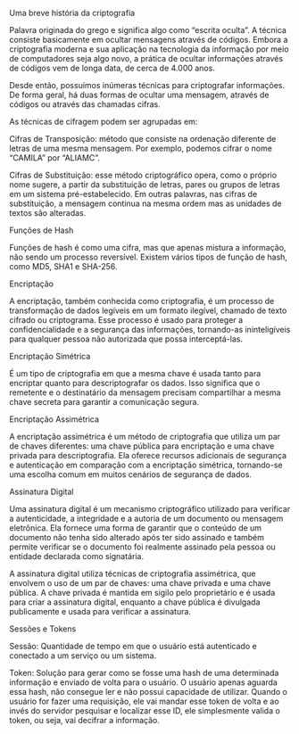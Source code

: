 
Uma breve história da criptografia

Palavra originada do grego e significa algo como “escrita oculta”. 
A técnica consiste basicamente em ocultar mensagens através de códigos.
Embora a criptografia moderna e sua aplicação na tecnologia da informação 
por meio de computadores seja algo novo, a prática de ocultar informações 
através de códigos vem de longa data, de cerca de 4.000 anos.

Desde então, possuímos inúmeras técnicas para criptografar informações. 
De forma geral, há duas formas de ocultar uma mensagem, através de códigos 
ou através das chamadas cifras.

As técnicas de cifragem podem ser agrupadas em:

Cifras de Transposição: método que consiste na ordenação diferente de letras 
de uma mesma mensagem. Por exemplo, podemos cifrar o nome “CAMILA” por “ALIAMC”.

Cifras de Substituição: esse método criptográfico opera, como o próprio nome sugere, 
a partir da substituição de letras, pares ou grupos de letras em um sistema pré-estabelecido. 
Em outras palavras, nas cifras de substituição, a mensagem continua na mesma ordem mas 
as unidades de textos são alteradas. 


Funções de Hash

Funções de hash é como uma cifra, mas que apenas mistura a informação, não sendo um 
processo reversível.
Existem vários tipos de função de hash, como MD5, SHA1 e SHA-256.


Encriptação

A encriptação, também conhecida como criptografia, é um processo de transformação de 
dados legíveis em um formato ilegível, chamado de texto cifrado ou criptograma. 
Esse processo é usado para proteger a confidencialidade e a segurança das informações, 
tornando-as ininteligíveis para qualquer pessoa não autorizada que possa interceptá-las.


Encriptação Simétrica

É um tipo de criptografia em que a mesma chave é usada tanto para encriptar quanto 
para descriptografar os dados. Isso significa que o remetente e o destinatário da 
mensagem precisam compartilhar a mesma chave secreta para garantir a comunicação 
segura.


Encriptação Assimétrica

A encriptação assimétrica é um método de criptografia que utiliza um par de chaves 
diferentes: uma chave pública para encriptação e uma chave privada para descriptografia. 
Ela oferece recursos adicionais de segurança e autenticação em comparação com a 
encriptação simétrica, tornando-se uma escolha comum em muitos cenários de 
segurança de dados.


Assinatura Digital

Uma assinatura digital é um mecanismo criptográfico utilizado para verificar a 
autenticidade, a integridade e a autoria de um documento ou mensagem eletrônica. 
Ela fornece uma forma de garantir que o conteúdo de um documento não tenha sido 
alterado após ter sido assinado e também permite verificar se o documento foi 
realmente assinado pela pessoa ou entidade declarada como signatária.

A assinatura digital utiliza técnicas de criptografia assimétrica, que envolvem 
o uso de um par de chaves: uma chave privada e uma chave pública. A chave privada 
é mantida em sigilo pelo proprietário e é usada para criar a assinatura digital, 
enquanto a chave pública é divulgada publicamente e usada para verificar 
a assinatura.


Sessões e Tokens

Sessão: Quantidade de tempo em que o usuário está autenticado e conectado a um 
serviço ou um sistema.

Token: Solução para gerar como se fosse uma hash de uma determinada informação 
e enviado de volta para o usuário. O usuário apenas aguarda essa hash, não consegue 
ler e não possui capacidade de utilizar. Quando o usuário for fazer uma requisição, 
ele vai mandar esse token de volta e ao invés do servidor pesquisar e localizar esse ID, 
ele simplesmente valida o token, ou seja, vai decifrar a informação.
